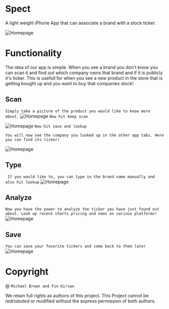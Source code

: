 # Spect
A light weight iPhone App that can associate a brand with a stock ticker.

![Homepage](/image/input.png)



# Functionality 
The idea of our app is simple. When you see a brand you don't know you can scan it and find out which company owns that brand and if it is publicly it's ticker. This is usefull for when you see a new product in the store that is getting bought up and you want to buy that companies stock! 

## Scan 

`Simply take a picture of the product you would like to know more about.` 
![Homepage](/image/scan.png)
`Now hit keep scan`

![Homepage](/image/scan2.png)
`Now hit save and lookup`

`You will now see the company you looked up in the other app tabs. Here you can find its ticker!`

![Homepage](/image/ticker.png)


## Type 

` If you would like to, you can type in the brand name manually and also hit lookup`
![Homepage](/image/home.png)

## Analyze 

`Now you have the power to analyze the ticker you have just found out about. Look up recent charts pricing and news on various platforms!`
![Homepage](/image/analy.png)

## Save 

`You can save your favorite tickers and come back to them later`
![Homepage](/image/save.png)

# Copyright 
@ `Michael Brown and Fin Kirvan` 


We retain full rights as authors of this project. This Project cannot be redrisbuted or modified without the express permission of both authors. 
